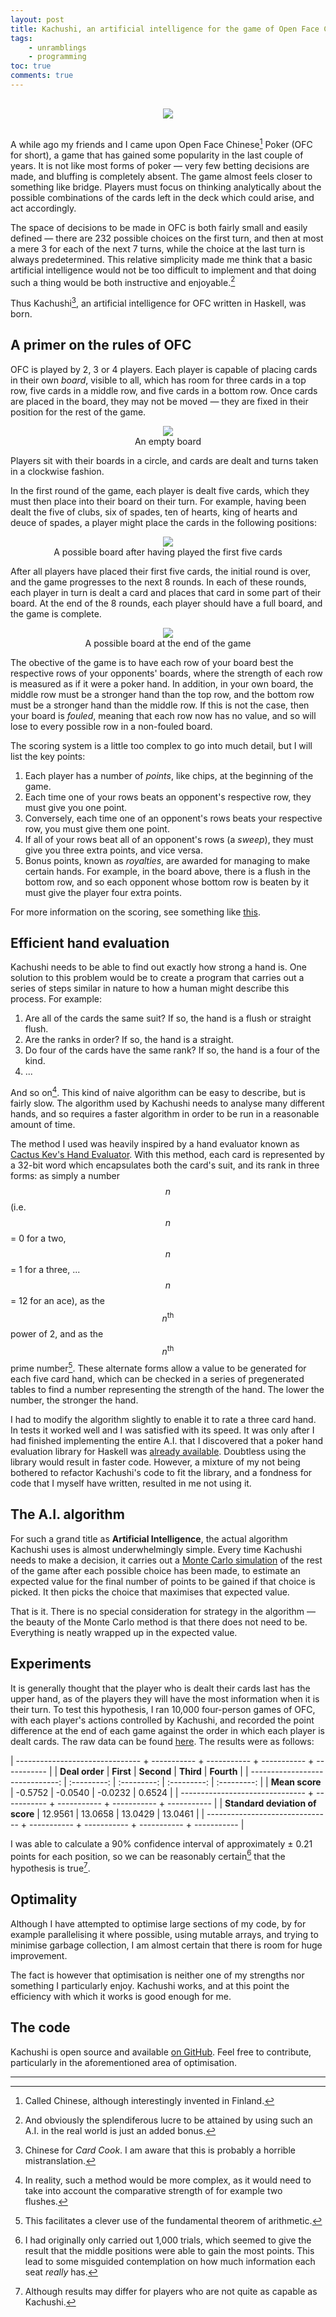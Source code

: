 ```yaml
---
layout: post
title: Kachushi, an artificial intelligence for the game of Open Face Chinese Poker
tags: 
    - unramblings
    - programming
toc: true
comments: true
---
```


<center><img src="/public/assets/kachushi.svg" style="padding: 1rem;" /></center>

A while ago my friends and I came upon Open Face Chinese[^finland] Poker (OFC for short), a game that has gained some popularity in the last couple of years. It is not like most forms of poker &mdash; very few betting decisions are made, and bluffing is completely absent. The game almost feels closer to something like bridge. Players must focus on thinking analytically about the possible combinations of the cards left in the deck which could arise, and act accordingly.

The space of decisions to be made in OFC is both fairly small and easily defined &mdash; there are 232 possible choices on the first turn, and then at most a mere 3 for each of the next 7 turns, while the choice at the last turn is always predetermined. This relative simplicity made me think that a basic artificial intelligence would not be too difficult to implement and that doing such a thing would be both instructive and enjoyable.[^lucre] 

Thus Kachushi[^chinese], an artificial intelligence for OFC written in Haskell, was born.

## A primer on the rules of OFC

OFC is played by 2, 3 or 4 players. Each player is capable of placing cards in their own *board*, visible to all, which has room for three cards in a top row, five cards in a middle row, and five cards in a bottom row. Once cards are placed in the board, they may not be moved &mdash; they are fixed in their position for the rest of the game.

<center><figure>
    <img src="/public/assets/emptyboard.svg" style="padding: 0rem; margin-bottom: 0rem;" />
    <figcaption>An empty board</figcaption>
</figure></center>

Players sit with their boards in a circle, and cards are dealt and turns taken in a clockwise fashion.

In the first round of the game, each player is dealt five cards, which they must then place into their board on their turn. For example, having been dealt the five of clubs, six of spades, ten of hearts, king of hearts and deuce of spades, a player might place the cards in the following positions:

<center><figure>
    <img src="/public/assets/firstfive.svg" style="padding: 0rem; margin-bottom: 0rem;" />
    <figcaption>A possible board after having played the first five cards</figcaption>
</figure></center>

After all players have placed their first five cards, the initial round is over, and the game progresses to the next 8 rounds. In each of these rounds, each player in turn is dealt a card and places that card in some part of their board. At the end of the 8 rounds, each player should have a full board, and the game is complete.

<center><figure>
    <img src="/public/assets/fullboard.svg" style="padding: 0rem; margin-bottom: 0rem;" />
    <figcaption>A possible board at the end of the game</figcaption>
</figure></center>

The obective of the game is to have each row of your board best the respective rows of your opponents' boards, where the strength of each row is measured as if it were a poker hand. In addition, in your own board, the middle row must be a stronger hand than the top row, and the bottom row must be a stronger hand than the middle row. If this is not the case, then your board is *fouled*, meaning that each row now has no value, and so will lose to every possible row in a non-fouled board.

The scoring system is a little too complex to go into much detail, but I will list the key points:

1. Each player has a number of *points*, like chips, at the beginning of the game.
1. Each time one of your rows beats an opponent's respective row, they must give you one point.
1. Conversely, each time one of an opponent's rows beats your respective row, you must give them one point.
1. If all of your rows beat all of an opponent's rows (a *sweep*), they must give you three extra points, and vice versa.
1. Bonus points, known as *royalties*, are awarded for managing to make certain hands. For example, in the board above, there is a flush in the bottom row, and so each opponent whose bottom row is beaten by it must give the player four extra points.

For more information on the scoring, see something like [this](http://www.openfaceodds.com/rules.html).

## Efficient hand evaluation

Kachushi needs to be able to find out exactly how strong a hand is. One solution to this problem would be to create a program that carries out a series of steps similar in nature to how a human might describe this process. For example:

1. Are all of the cards the same suit? If so, the hand is a flush or straight flush.
1. Are the ranks in order? If so, the hand is a straight.
1. Do four of the cards have the same rank? If so, the hand is a four of the kind.
1. ...

And so on[^morecomplex]. This kind of naive algorithm can be easy to describe, but is fairly slow. The algorithm used by Kachushi needs to analyse many different hands, and so requires a faster algorithm in order to be run in a reasonable amount of time.

The method I used was heavily inspired by a hand evaluator known as [Cactus Kev's Hand Evaluator](http://www.suffecool.net/poker/evaluator.html). With this method, each card is represented by a 32-bit word which encapsulates both the card's suit, and its rank in three forms: as simply a number $$n$$ (i.e. $$n$$ = 0 for a two, $$n$$ = 1 for a three, ... $$n$$ = 12 for an ace), as the $$n^\text{th}$$ power of 2, and as the $$n^\text{th}$$ prime number[^fundamental]. These alternate forms allow a value to be generated for each five card hand, which can be checked in a series of
pregenerated tables to find a number representing the strength of the hand. The lower the number, the stronger the hand. 

I had to modify the algorithm slightly to enable it to rate a three card hand. In tests it worked well and I was satisfied with its speed. It was only after I had finished implementing the entire A.I. that I discovered that a poker hand evaluation library for Haskell was [already available](http://hackage.haskell.org/package/poker-eval-0.3.1/docs/Data-Poker.html#t:CardSet). Doubtless using the library would result in faster code. However, a mixture of my not being bothered to refactor Kachushi's code to fit the library, and a fondness for code that I myself have
written, resulted in me not using it.

## The A.I. algorithm

For such a grand title as **Artificial Intelligence**, the actual algorithm Kachushi uses is almost underwhelmingly simple. Every time Kachushi needs to make a decision, it carries out a [Monte Carlo simulation](http://en.wikipedia.org/wiki/Monte_Carlo_method) of the rest of the game after each possible choice has been made, to estimate an expected value for the final number of points to be gained if that choice is picked. It then picks the choice that maximises that expected value. 

That is it. There is no special consideration for strategy in the algorithm &mdash; the beauty of the Monte Carlo method is that there does not need to be. Everything is neatly wrapped up in the expected value.

## Experiments

It is generally thought that the player who is dealt their cards last has the upper hand, as of the players they will have the most information when it is their turn. To test this hypothesis, I ran 10,000 four-person games of OFC, with each player's actions controlled by Kachushi, and recorded the point difference at the end of each game against the order in which each player is dealt cards. The raw data can be found [here](/public/assets/kachushidata). The results were as follows:

 | ------------------------------- + ----------- + ----------- + ----------- + ----------- |
 | **Deal order**                  | **First**   | **Second**  | **Third**   | **Fourth**  |
 | ------------------------------: | :---------: | :---------: | :---------: | :---------: |
 | **Mean score**                  | -0.5752     | -0.0540     | -0.0232     | 0.6524      |
 | ------------------------------- + ----------- + ----------- + ----------- + ----------- |
 | **Standard deviation of score** | 12.9561     | 13.0658     | 13.0429     | 13.0461     |
 | ------------------------------- + ----------- + ----------- + ----------- + ----------- |

I was able to calculate a 90% confidence interval of approximately &plusmn; 0.21 points for each position, so we can be reasonably certain[^reasonably] that the hypothesis is true[^maydiffer].

## Optimality

Although I have attempted to optimise large sections of my code, by for example parallelising it where possible, using mutable arrays, and trying to minimise garbage collection, I am almost certain that there is room for huge improvement. 

The fact is however that optimisation is neither one of my strengths nor something I particularly enjoy. Kachushi works, and at this point the efficiency with which it works is good enough for me.

## The code

Kachushi is open source and available [on GitHub](https://github.com/ScrambledEggsOnToast/Kachushi). Feel free to contribute, particularly in the aforementioned area of optimisation.

 ---

[^finland]: Called Chinese, although interestingly invented in Finland.
[^lucre]: And obviously the splendiferous lucre to be attained by using such an A.I. in the real world is just an added bonus.
[^chinese]: Chinese for *Card Cook*. I am aware that this is probably a horrible mistranslation.
[^morecomplex]: In reality, such a method would be more complex, as it would need to take into account the comparative strength of for example two flushes.
[^fundamental]: This facilitates a clever use of the fundamental theorem of arithmetic.
[^reasonably]: I had originally only carried out 1,000 trials, which seemed to give the result that the middle positions were able to gain the most points. This lead to some misguided contemplation on how much information each seat *really* has. 
[^maydiffer]: Although results may differ for players who are not quite as capable as Kachushi.
